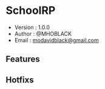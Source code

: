 # SchoolRP
- Version : 1.0.0
- Author : @MHOBLACK
- Email : modavidblack@gmail.com

## Features

## Hotfixs